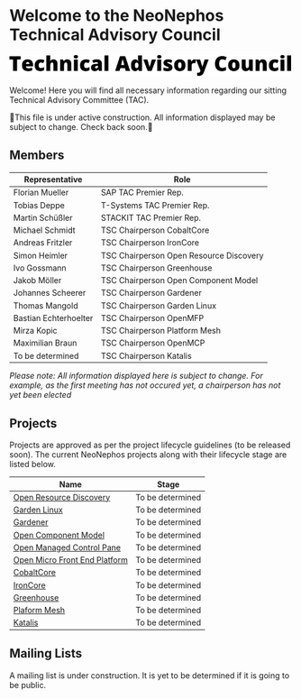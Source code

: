 # Welcome to the NeoNephos Technical Advisory Council

<img src="../assets/tac_logo.png" alt="TAC Logo" width="500"/> 

Welcome! Here you will find all necessary information regarding our sitting Technical Advisory Committee (TAC).

🚧This file is under active construction. All information displayed may be subject to change. Check back soon.🚧

## Members

|Representative|Role|
|---|---|
| Florian Mueller  | SAP TAC Premier Rep.  |
| Tobias Deppe  | T-Systems TAC Premier Rep.  |
| Martin Schüßler  | STACKIT TAC Premier Rep.  |
| Michael Schmidt        | TSC Chairperson CobaltCore                |
| Andreas Fritzler       | TSC Chairperson IronCore                  |
| Simon Heimler          | TSC Chairperson Open Resource Discovery   |
| Ivo Gossmann           | TSC Chairperson Greenhouse                |
| Jakob Möller           | TSC Chairperson Open Component Model      |
| Johannes Scheerer      | TSC Chairperson Gardener                  |
| Thomas Mangold         | TSC Chairperson Garden Linux              |
| Bastian Echterhoelter  | TSC Chairperson OpenMFP                   |
| Mirza Kopic            | TSC Chairperson Platform Mesh             |
| Maximilian Braun       | TSC Chairperson OpenMCP                   |
| To be determined       | TSC Chairperson Katalis                   |

*Please note: All information displayed here is subject to change. For example, as the first meeting has not occured yet, a chairperson has not yet been elected*

## Projects

Projects are approved as per the project lifecycle guidelines (to be released soon). The current NeoNephos projects along with their lifecycle stage are listed below.

|Name|Stage|
|---|---|
|[Open Resource Discovery](https://github.com/open-resource-discovery/specification) |To be determined| 
|[Garden Linux](https://github.com/gardenlinux/)|To be determined| 
|[Gardener](https://github.com/gardener/)|To be determined| 
|[Open Component Model](https://github.com/open-component-model/)|To be determined| 
|[Open Managed Control Pane](https://github.com/openmcp-project)|To be determined| 
|[Open Micro Front End Platform](https://github.com/openmfp)|To be determined| 
|[CobaltCore](https://github.com/cobaltcore-dev)|To be determined| 
|[IronCore](https://github.com/ironcore-dev) |To be determined| 
|[Greenhouse](https://github.com/cloudoperators) |To be determined| 
|[Plaform Mesh](https://github.com/platform-mesh) |To be determined| 
|[Katalis](https://github.com/telekom/NeoNephos-Katalis) |To be determined| 

## Mailing Lists

A mailing list is under construction. It is yet to be determined if it is going to be public.
